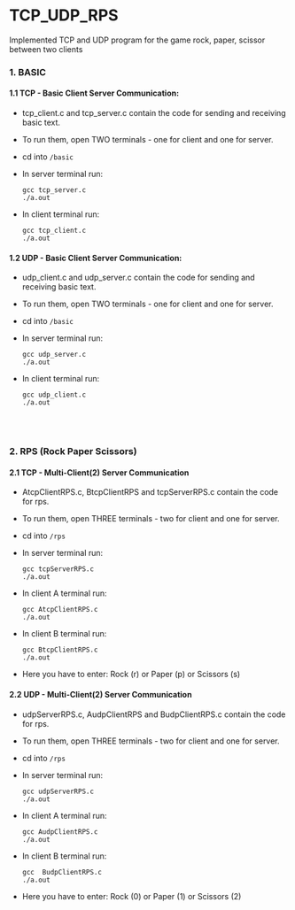 # TCP_UDP_RPS
Implemented TCP and UDP program for the game rock, paper, scissor between two clients

### 1. BASIC

#### 1.1 TCP - Basic Client Server Communication:

- tcp_client.c and tcp_server.c contain the code for sending and receiving basic text.
- To run them, open TWO terminals - one for client and one for server.
- cd into ```/basic```
- In server terminal run:
  ```
  gcc tcp_server.c
  ./a.out
  ```
  
- In client terminal run:
  ```
  gcc tcp_client.c
  ./a.out
  ```

#### 1.2 UDP - Basic Client Server Communication:
- udp_client.c and udp_server.c contain the code for sending and receiving basic text.
- To run them, open TWO terminals - one for client and one for server.
- cd into ```/basic```
- In server terminal run:
  ```
  gcc udp_server.c
  ./a.out
  ```
  
- In client terminal run:
  ```
  gcc udp_client.c
  ./a.out
  ```



<br>
<br>

### 2. RPS (Rock Paper Scissors)

#### 2.1 TCP - Multi-Client(2) Server Communication

- AtcpClientRPS.c, BtcpClientRPS and tcpServerRPS.c contain the code for rps.
- To run them, open THREE terminals - two for client and one for server.
- cd into ```/rps```
- In server terminal run:
  ```
  gcc tcpServerRPS.c
  ./a.out
  ```
  
- In client A terminal run:
  ```
  gcc AtcpClientRPS.c
  ./a.out
  ```

- In client B terminal run:
  ```
  gcc BtcpClientRPS.c
  ./a.out
  ```
- Here you have to enter: Rock (r) or Paper (p) or Scissors (s)

#### 2.2 UDP - Multi-Client(2) Server Communication

- udpServerRPS.c, AudpClientRPS and BudpClientRPS.c contain the code for rps.
- To run them, open THREE terminals - two for client and one for server.
- cd into ```/rps```
- In server terminal run:
  ```
  gcc udpServerRPS.c
  ./a.out
  ```
  
- In client A terminal run:
  ```
  gcc AudpClientRPS.c
  ./a.out
  ```

- In client B terminal run:
  ```
  gcc  BudpClientRPS.c
  ./a.out
  ```

- Here you have to enter: Rock (0) or Paper (1) or Scissors (2)
